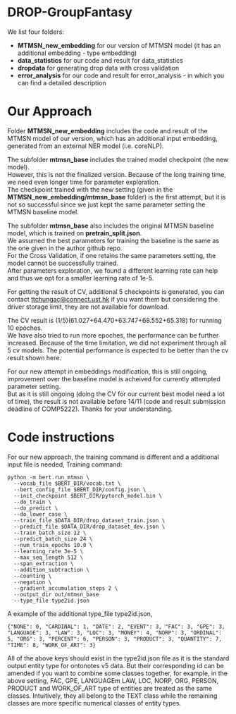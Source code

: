 # DROP-GroupFantasy

We list four folders:
- **MTMSN_new_embedding** for our version of MTMSN model (it has an additional embedding - type embedding)
- **data_statistics** for our code and result for data_statistics
- **dropdata** for generating drop data with cross validation
- **error_analysis** for our code and result for error_analysis - in which you can find a detailed description

# Our Approach

Folder **MTMSN_new_embedding** includes the code and result of the MTMSN model of our version, which has an additional input embedding, generated from an external NER model (i.e. coreNLP). 

The subfolder **mtmsn_base** includes the trained model checkpoint (the new model). <br>
However, this is not the finalized version. Because of the long training time, we need even longer time for parameter exploration. <br>
The checkpoint trained with the new setting (given in the **MTMSN_new_embedding/mtmsn_base** folder) is the first attempt, but it is not so successful since we just kept the same parameter setting the MTMSN baseline model. 

The subfolder **mtmsn_base** also includes the original MTMSN baseline model, which is trained on **pretrain_split.json**. <br>
We assumed the best parameters for training the baseline is the same as the one given in the author github repo. <br>
For the Cross Validation, if one retains the same parameters setting, the model cannot be successfully trained. <br>
After parameters exploration, we found a different learning rate can help and thus we opt for a smaller learning rate of 1e-5. 

For getting the result of CV, additional 5 checkpoints is generated, you can contact ttchungac@connect.ust.hk if you want them but considering the driver storage limit, they are not available for download. 

The CV result is (1/5)(61.027+64.470+63.747+68.552+65.318) for running 10 epoches. <br>
We have also tried to run more epoches, the performance can be further increased. Because of the time limitation, we did not experiment through all 5 cv models. The potential performance is expected to be better than the cv result shown here.

For our new attempt in embeddings modification, this is still ongoing, improvement over the baseline model is acheived for currently attempted parameter setting. <br>
But as it is still ongoing (doing the CV for our current best model need a lot of time), the result is not available before 14/11 (code and result submission deadline of COMP5222). Thanks for your understanding.


# Code instructions

For our new approach, the training command is different and a additional input file is needed,
Training command:
```
python -m bert.run_mtmsn \
  --vocab_file $BERT_DIR/vocab.txt \
  --bert_config_file $BERT_DIR/config.json \
  --init_checkpoint $BERT_DIR/pytorch_model.bin \
  --do_train \
  --do_predict \
  --do_lower_case \
  --train_file $DATA_DIR/drop_dataset_train.json \
  --predict_file $DATA_DIR/drop_dataset_dev.json \
  --train_batch_size 12 \
  --predict_batch_size 24 \
  --num_train_epochs 10.0 \
  --learning_rate 3e-5 \
  --max_seq_length 512 \
  --span_extraction \
  --addition_subtraction \
  --counting \
  --negation \
  --gradient_accumulation_steps 2 \
  --output_dir out/mtmsn_base
  --type_file type2id.json
  ```
  
  A example of the additional type_file type2id.json,
  ```
  {"NONE": 0, "CARDINAL": 1, "DATE": 2, "EVENT": 3, "FAC": 3, "GPE": 3, "LANGUAGE": 3, "LAW": 3, "LOC": 3, "MONEY": 4, "NORP": 3, "ORDINAL": 5, "ORG": 3, "PERCENT": 6, "PERSON": 3, "PRODUCT": 3, "QUANTITY": 7, "TIME": 8, "WORK_OF_ART": 3}
  ```
All of the above keys should exist in the type2id.json file as it is the standard output entity type for ontonotes v5 data. But their corresponding id can be amended if you want to combine some classes together, for example, in the above setting, FAC, GPE, LANGUAGEm LAW, LOC, NORP, ORG, PERSON, PRODUCT and WORK_OF_ART type of entities are treated as the same classes. Intuitively, they all belong to the TEXT class while the remaining classes are more specific numerical classes of entity types.

